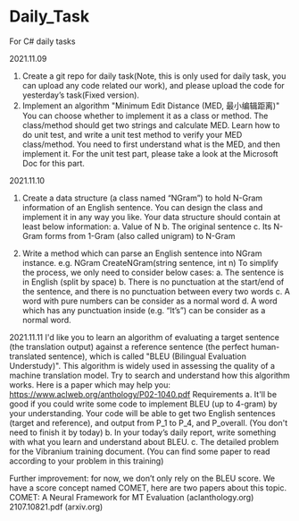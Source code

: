 # Daily_Task
For C# daily tasks


2021.11.09
1.  Create a git repo for daily task(Note, this is only used for daily task, you can upload any code related our work), and please upload the code for yesterday’s task(Fixed version).
2.  Implement an algorithm "Minimum Edit Distance (MED, 最小编辑距离)"
You can choose whether to implement it as a class or method. The class/method should get two strings and calculate MED.
Learn how to do unit test, and write a unit test method to verify your MED class/method.
You need to first understand what is the MED, and then implement it.
For the unit test part, please take a look at the Microsoft Doc for this part.

2021.11.10
1. Create a data structure (a class named “NGram”) to hold N-Gram information of an English sentence. You can design the class and implement it in any way you like. Your data structure should contain at least below information:
a. Value of N
b. The original sentence
c. Its N-Gram forms from 1-Gram (also called unigram) to N-Gram

2. Write a method which can parse an English sentence into NGram instance. e.g.  NGram CreateNGram(string sentence, int n)
To simplify the process, we only need to consider below cases:
a. The sentence is in English (split by space)
b. There is no punctuation at the start/end of the sentence, and there is no punctuation between every two words
c. A word with pure numbers can be consider as a normal word
d. A word which has any punctuation inside (e.g. “It’s”) can be consider as a normal word.


2021.11.11
I'd like you to learn an algorithm of evaluating a target sentence (the translation output) against a reference sentence (the perfect human-translated sentence), which is called "BLEU (Bilingual Evaluation Understudy)". This algorithm is widely used in assessing the quality of a machine translation model.
Try to search and understand how this algorithm works. Here is a paper which may help you: https://www.aclweb.org/anthology/P02-1040.pdf
Requirements
a. It'll be good if you could write some code to implement BLEU (up to 4-gram) by your understanding. Your code will be able to get two English sentences (target and reference), and output from P_1 to P_4, and P_overall. (You don't need to finish it by today)
b. In your today’s daily report, write something with what you learn and understand about BLEU.
c. The detailed problem for the Vibranium training document. (You can find some paper to read according to your problem in this training)

Further improvement: for now, we don’t only rely on the BLEU score. We have a score concept named COMET, here are two papers about this topic.
COMET: A Neural Framework for MT Evaluation (aclanthology.org)
2107.10821.pdf (arxiv.org)
